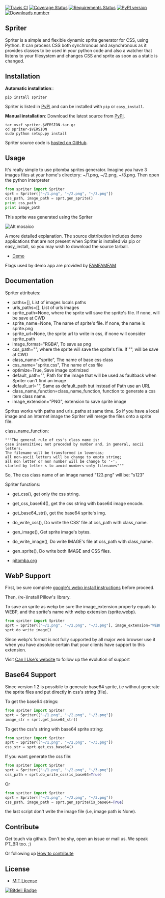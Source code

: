 [![Travis CI](https://travis-ci.org/pitomba/spriter.png?branch=master)](https://travis-ci.org/pitomba/spriter)
[![Coverage Status](https://coveralls.io/repos/pitomba/spriter/badge.png)](https://coveralls.io/r/pitomba/spriter)
[![Requirements Status](https://requires.io/github/pitomba/spriter/requirements.png?branch=master)](https://requires.io/github/pitomba/spriter/requirements/?branch=master)
[![PyPI version](https://pypip.in/v/spriter/badge.png)](https://pypip.in/v/spriter/)
[![Downloads number](https://pypip.in/d/spriter/badge.png)](https://crate.io/packages/spriter/)

Spriter
--------

Spriter is a simple and flexible dynamic sprite generator for CSS, using Python. It can process CSS both
synchronous and asynchronous as it provides classes to be used in your python code and also a watcher
that listens to your filesystem and changes CSS and sprite as soon as a static is changed.


Installation
------------

**Automatic installation**::

    pip install spriter

Spriter is listed in [PyPI](http://pypi.python.org/pypi/spriter/) and
can be installed with ``pip`` or ``easy_install``.

**Manual installation**: Download the latest source from [PyPI](http://pypi.python.org/pypi/spriter/).

    tar xvzf spriter-$VERSION.tar.gz
    cd spriter-$VERSION
    sudo python setup.py install

Spriter source code is [hosted on GitHub](https://github.com/pitomba/spriter).


Usage
------------

It's really simple to use pitomba sprites generator.
Imagine you have 3 images files at your home's directory: ~/1.png,  ~/2.png, ~/3.png. Then open the python interpreter

```python
from spriter import Spriter
sprt = Spriter(["~/1.png", "~/2.png", "~/3.png"])
css_path, image_path = sprt.gen_sprite()
print css_path
print image_path
```

This sprite was generated using the Spriter

![Alt mosaico](http://s.glbimg.com/es/ge/f/mosaico/mosaico/1/201309031416/sprite.png)

A more detailed explanation.
The source distribution includes demo applications that are not present
when Spriter is installed via pip or easy_install, so you may wish to download the source tarball.



* [Demo](http://pitomba.org/demo)

Flags used by demo app are provided by [FAMFAMFAM](http://www.famfamfam.com/lab/icons/flags/)

Documentation
-------------
Spriter attributes:

* paths=[], List of images locals paths
* urls_paths=[], List of urls images
* sprite_path=None, where the sprite will save the sprite's file. If none, will be save at CWD
* sprite_name=None, The name of sprite's file. If none, the name is sprite.png
* sprite_url=None, the sprite url to write in css, if none will consider sprite_path
* image_format="RGBA", To save as png
* css_path="", where the sprite will save the sprite's file. If "", will be save at CWD
* class_name="sprite", The name of base css class
* css_name="sprite.css", The name of css file
* optimize=True, Save image optimized 
* default_path="", Path for the image that will be used as faultback when Spriter can't find an image
* default_url="", Same as default_path but instead of Path use an URL
* class_name_function=class_name_function, function to generate a css item class name.
* image_extension="PNG", extension to save sprite image

Sprites works with paths and urls_paths at same time. So if you have a local image and an Internet image the Spriter will merge the files onto a sprite file.

class_name_function:

    """The general rule of css's class name is:
    case insensitive; not preceded by number and, in general, ascii letters.
    The filename will be transformed in lowercas;
    all non-ascii letters will be change to empty string;
    all non letter or non number will be change to '-';
    started by letter s to avoid numbers-only filenames"""
    
So, The css class name of an image named "123.png" will be: "s123"


Spriter functions:

* get_css(), get only the css string.
* get_css_base64(), get the css string with base64 image encode.
* get_base64_str(), get the base64 sprite's img.
* do_write_css(), Do write the CSS' file at css_path with class_name.
* gen_image(), Get sprite image's bytes.
* do_write_image(), Do write IMAGE's file at css_path with class_name.
* gen_sprite(), Do write both IMAGE and CSS files.


* [pitomba.org](http://pitomba.org)

WebP Support
------------

First, be sure complete [google's webp install instructions](https://developers.google.com/speed/webp/docs/precompiled) before proceed. 

Then, (re-)install Pillow's library.

To save an sprite as webp be sure the image_extension property equals to WEBP, and the sprite's name with webp extension (sprite.webp).

```python
from spriter import Spriter
sprt = Spriter(["~/1.png", "~/2.png", "~/3.png"], image_extension="WEBP", sprite_name="sprite.webp")
sprt.do_write_image()
```

Since webp's format is not fully supported by all major web browser use it when you have absolute certain that your clients have support to this extension.

Visit [Can I Use's website](http://caniuse.com/webp) to follow up the evolution of support 


Base64 Support
------------

Since version 1.2 is possibile to generate base64 sprite, i.e without generate the sprite files and put directly in css's string (file).

To get the base64 strings:

```python
from spriter import Spriter
sprt = Spriter(["~/1.png", "~/2.png", "~/3.png"])
image_str = sprt.get_base64_str()
```

To get the css's string with base64 sprite string:

```python
from spriter import Spriter
sprt = Spriter(["~/1.png", "~/2.png", "~/3.png"])
css_str = sprt.get_css_base64()
```

If you want generate the css file:

```python
from spriter import Spriter
sprt = Spriter(["~/1.png", "~/2.png", "~/3.png"])
css_path = sprt.do_write_css(is_base64=True)
```

Or

```python
from spriter import Spriter
sprt = Spriter(["~/1.png", "~/2.png", "~/3.png"])
css_path, image_path = sprt.gen_sprite(is_base64=True)
```

the last script don't write the image file (i.e, image path is None).

Contribute
----------

Get touch via github. Don't be shy, open an issue or mail us. We speak PT_BR too. ;) 

Or following up [How to contribute](http://pitomba.org/contribute)



License
-------------

* [MIT License](http://pitomba.mit-license.org/)


[![Bitdeli Badge](https://d2weczhvl823v0.cloudfront.net/pitomba/spriter/trend.png)](https://bitdeli.com/free "Bitdeli Badge")

